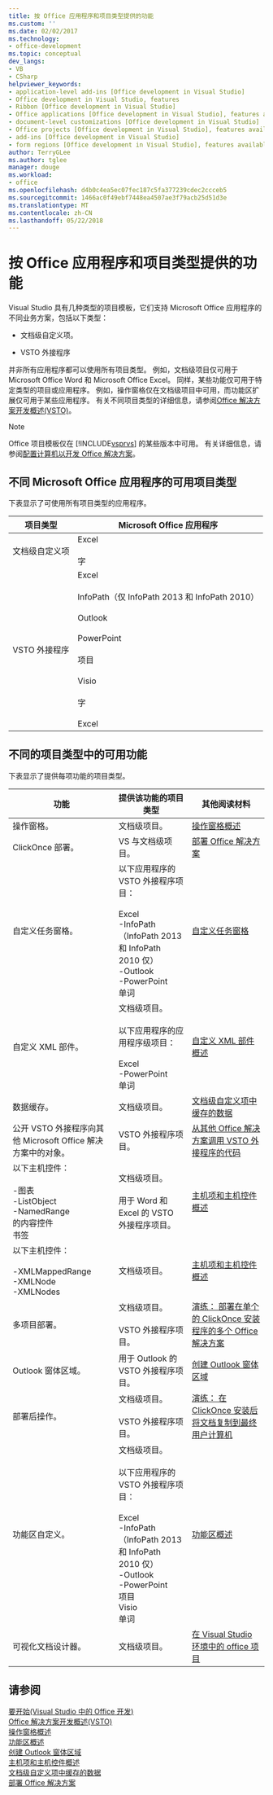 ```yaml
---
title: 按 Office 应用程序和项目类型提供的功能
ms.custom: ''
ms.date: 02/02/2017
ms.technology:
- office-development
ms.topic: conceptual
dev_langs:
- VB
- CSharp
helpviewer_keywords:
- application-level add-ins [Office development in Visual Studio]
- Office development in Visual Studio, features
- Ribbon [Office development in Visual Studio]
- Office applications [Office development in Visual Studio], features available
- document-level customizations [Office development in Visual Studio]
- Office projects [Office development in Visual Studio], features available
- add-ins [Office development in Visual Studio]
- form regions [Office development in Visual Studio], features available
author: TerryGLee
ms.author: tglee
manager: douge
ms.workload:
- office
ms.openlocfilehash: d4b0c4ea5ec07fec187c5fa377239cdec2ccceb5
ms.sourcegitcommit: 1466ac0f49ebf7448ea4507ae3f79acb25d51d3e
ms.translationtype: MT
ms.contentlocale: zh-CN
ms.lasthandoff: 05/22/2018
---
```

# <a name="features-available-by-office-application-and-project-type"></a>按 Office 应用程序和项目类型提供的功能
  Visual Studio 具有几种类型的项目模板，它们支持 Microsoft Office 应用程序的不同业务方案，包括以下类型：  
  
-   文档级自定义项。  
  
-   VSTO 外接程序  
  
 并非所有应用程序都可以使用所有项目类型。 例如，文档级项目仅可用于 Microsoft Office Word 和 Microsoft Office Excel。 同样，某些功能仅可用于特定类型的项目或应用程序。 例如，操作窗格仅在文档级项目中可用，而功能区扩展仅可用于某些应用程序。 有关不同项目类型的详细信息，请参阅[Office 解决方案开发概述&#40;VSTO&#41;](../vsto/office-solutions-development-overview-vsto.md)。  
  
> [!NOTE]  
>  Office 项目模板仅在 [!INCLUDE[vsprvs](../sharepoint/includes/vsprvs-md.md)] 的某些版本中可用。 有关详细信息，请参阅[配置计算机以开发 Office 解决方案](../vsto/configuring-a-computer-to-develop-office-solutions.md)。  
  
## <a name="project-types-available-for-different-microsoft-office-applications"></a>不同 Microsoft Office 应用程序的可用项目类型  
 下表显示了可使用所有项目类型的应用程序。  
  
|项目类型|Microsoft Office 应用程序|  
|-------------------|----------------------------------|  
|文档级自定义项|Excel<br /><br /> 字|  
|VSTO 外接程序|Excel<br /><br /> InfoPath（仅 InfoPath 2013 和 InfoPath 2010）<br /><br /> Outlook<br /><br /> PowerPoint<br /><br /> 项目<br /><br /> Visio<br /><br /> 字<br /><br /> Excel|  
  
## <a name="features-available-in-different-project-types"></a>不同的项目类型中的可用功能  
 下表显示了提供每项功能的项目类型。  
  
|功能|提供该功能的项目类型|其他阅读材料|  
|-------------|--------------------------------------------|---------------------|  
|操作窗格。|文档级项目。|[操作窗格概述](../vsto/actions-pane-overview.md)|  
|ClickOnce 部署。|VS 与文档级项目。|[部署 Office 解决方案](../vsto/deploying-an-office-solution.md)|  
|自定义任务窗格。|以下应用程序的 VSTO 外接程序项目：<br /><br /> Excel<br />-InfoPath （InfoPath 2013 和 InfoPath 2010 仅）<br />-Outlook<br />-PowerPoint<br />单词|[自定义任务窗格](../vsto/custom-task-panes.md)|  
|自定义 XML 部件。|文档级项目。<br /><br /> 以下应用程序的应用程序级项目：<br /><br /> Excel<br />-PowerPoint<br />单词|[自定义 XML 部件概述](../vsto/custom-xml-parts-overview.md)|  
|数据缓存。|文档级项目。|[文档级自定义项中缓存的数据](../vsto/cached-data-in-document-level-customizations.md)|  
|公开 VSTO 外接程序向其他 Microsoft Office 解决方案中的对象。|VSTO 外接程序项目。|[从其他 Office 解决方案调用 VSTO 外接程序的代码](../vsto/calling-code-in-vsto-add-ins-from-other-office-solutions.md)|  
|以下主机控件：<br /><br /> -图表<br />-ListObject<br />-NamedRange<br />的内容控件<br />书签|文档级项目。<br /><br /> 用于 Word 和 Excel 的 VSTO 外接程序项目。|[主机项和主机控件概述](../vsto/host-items-and-host-controls-overview.md)|  
|以下主机控件：<br /><br /> -XMLMappedRange<br />-XMLNode<br />-XMLNodes|文档级项目。|[主机项和主机控件概述](../vsto/host-items-and-host-controls-overview.md)|  
|多项目部署。|文档级项目。<br /><br /> VSTO 外接程序项目。|[演练： 部署在单个的 ClickOnce 安装程序的多个 Office 解决方案](http://msdn.microsoft.com/en-us/051223c0-4082-4799-b78b-a4763a9def55)|  
|Outlook 窗体区域。|用于 Outlook 的 VSTO 外接程序项目。|[创建 Outlook 窗体区域](../vsto/creating-outlook-form-regions.md)|  
|部署后操作。|文档级项目。<br /><br /> VSTO 外接程序项目。|[演练： 在 ClickOnce 安装后将文档复制到最终用户计算机](http://msdn.microsoft.com/en-us/100090f7-bc63-4152-b3e1-19b48bc27466)|  
|功能区自定义。|文档级项目。<br /><br /> 以下应用程序的 VSTO 外接程序项目：<br /><br /> Excel<br />-InfoPath （InfoPath 2013 和 InfoPath 2010 仅）<br />-Outlook<br />-PowerPoint<br />项目<br />Visio<br />单词|[功能区概述](../vsto/ribbon-overview.md)|  
|可视化文档设计器。|文档级项目。|[在 Visual Studio 环境中的 office 项目](../vsto/office-projects-in-the-visual-studio-environment.md)|  
  
## <a name="see-also"></a>请参阅  
 [要开始&#40;Visual Studio 中的 Office 开发&#41;](../vsto/getting-started-office-development-in-visual-studio.md)   
 [Office 解决方案开发概述&#40;VSTO&#41;](../vsto/office-solutions-development-overview-vsto.md)   
 [操作窗格概述](../vsto/actions-pane-overview.md)   
 [功能区概述](../vsto/ribbon-overview.md)   
 [创建 Outlook 窗体区域](../vsto/creating-outlook-form-regions.md)   
 [主机项和主机控件概述](../vsto/host-items-and-host-controls-overview.md)   
 [文档级自定义项中缓存的数据](../vsto/cached-data-in-document-level-customizations.md)   
 [部署 Office 解决方案](../vsto/deploying-an-office-solution.md)  
  
  